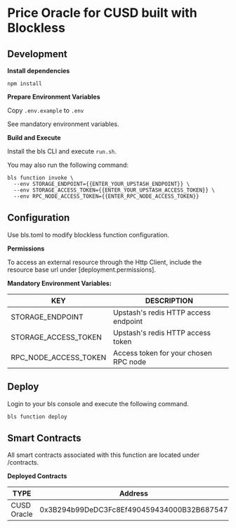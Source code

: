 # Price Oracle for CUSD built with Blockless

## Development

**Install dependencies**

`npm install`

**Prepare Environment Variables**

Copy `.env.example` to `.env`

See mandatory environment variables.


**Build and Execute**

Install the bls CLI and execute `run.sh`.

You may also run the following command:

```
bls function invoke \
  --env STORAGE_ENDPOINT={{ENTER_YOUR_UPSTASH_ENDPOINT}} \
  --env STORAGE_ACCESS_TOKEN={{ENTER_YOUR_UPSTASH_ACCESS_TOKEN}} \
  --env RPC_NODE_ACCESS_TOKEN={{ENTER_RPC_NODE_ACCESS_TOKEN}}
```

## Configuration

Use bls.toml to modify blockless function configuration.

**Permissions**

To access an external resource through the Http Client, include the resource base url under [deployment.permissions].

**Mandatory Environment Variables:**

| KEY                   | DESCRIPTION                           |
|-----------------------|---------------------------------------|
| STORAGE_ENDPOINT      | Upstash's redis HTTP access endpoint  |
| STORAGE_ACCESS_TOKEN  | Upstash's redis HTTP access token     |
| RPC_NODE_ACCESS_TOKEN | Access token for your chosen RPC node |


## Deploy

Login to your bls console and execute the following command.

```
bls function deploy
```

## Smart Contracts

All smart contracts associated with this function are located under /contracts.

**Deployed Contracts**

| TYPE                  | Address                                     |
|-----------------------|---------------------------------------------|
| CUSD Oracle           | 0x3B294b99DeDC3Fc8Ef490459434000B32B687547  |
